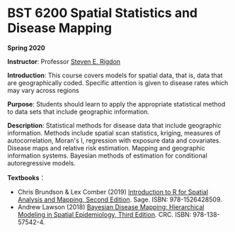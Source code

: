 # BST 6200 Spatial Statistics and Disease Mapping

**Spring 2020**

**Instructor**: Professor [Steven E. Rigdon](https://www.slu.edu/public-health-social-justice/faculty/rigdon-steven.php)

**Introduction**: This course covers models for spatial data, that is, data that are geographically coded. Specific attention is given to disease rates which may vary across regions

**Purpose**: Students should learn to apply the appropriate statistical method to data sets that include geographic information.

**Description**: Statistical methods for disease data that include geographic information. Methods include spatial scan statistics, kriging, measures of autocorrelation, Moran's I, regression with exposure data and covariates. Disease maps and relative risk estimation. Mapping and geographic information systems. Bayesian methods of estimation for conditional autoregressive models.

**Textbooks**：

- Chris Brundson & Lex Comber (2019) [Introduction to R for Spatial Analysis and Mapping, Second Edition](https://uk.sagepub.com/en-gb/eur/an-introduction-to-r-for-spatial-analysis-and-mapping/book258267). Sage. ISBN: 978-1526428509.
- Andrew Lawson (2018) [Bayesian Disease Mapping: Hierarchical Modeling in Spatial Epidemiology, Third Edition](https://www.taylorfrancis.com/books/9781351271769). CRC. ISBN: 978-138-57542-4.